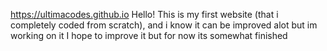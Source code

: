 https://ultimacodes.github.io
Hello!
This is my first website (that i completely coded from scratch), and i know it can be improved alot but im working on it
I hope to improve it but for now its somewhat finished
